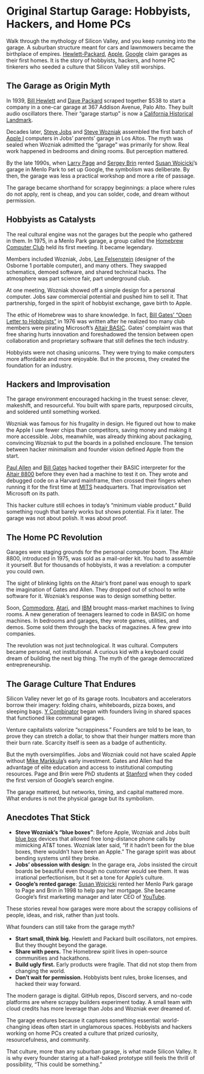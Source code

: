 # Original Startup Garage: Hobbyists, Hackers, and Home PCs

Walk through the mythology of Silicon Valley, and you keep running into the garage. A suburban structure meant for cars and lawnmowers became the birthplace of empires. [Hewlett-Packard](https://en.wikipedia.org/wiki/Hewlett-Packard), [Apple](https://en.wikipedia.org/wiki/Apple_Inc.), [Google](https://en.wikipedia.org/wiki/Google) claim garages as their first homes. It is the story of hobbyists, hackers, and home PC tinkerers who seeded a culture that Silicon Valley still worships.

## The Garage as Origin Myth

In 1939, [Bill Hewlett](https://en.wikipedia.org/wiki/Bill_Hewlett) and [Dave Packard](https://en.wikipedia.org/wiki/David_Packard) scraped together $538 to start a company in a one-car garage at 367 Addison Avenue, Palo Alto. They built audio oscillators there. Their “garage startup” is now a [California Historical Landmark](https://en.wikipedia.org/wiki/HP_Garage).  

Decades later, [Steve Jobs](https://en.wikipedia.org/wiki/Steve_Jobs) and [Steve Wozniak](https://en.wikipedia.org/wiki/Steve_Wozniak) assembled the first batch of [Apple I](https://en.wikipedia.org/wiki/Apple_I) computers in Jobs’ parents’ garage in Los Altos. The myth was sealed when Wozniak admitted the “garage” was primarily for show. Real work happened in bedrooms and dining rooms. But perception mattered.  

By the late 1990s, when [Larry Page](https://en.wikipedia.org/wiki/Larry_Page) and [Sergey Brin](https://en.wikipedia.org/wiki/Sergey_Brin) rented [Susan Wojcicki](https://en.wikipedia.org/wiki/Susan_Wojcicki)’s garage in Menlo Park to set up Google, the symbolism was deliberate. By then, the garage was less a practical workshop and more a rite of passage.  

The garage became shorthand for scrappy beginnings: a place where rules do not apply, rent is cheap, and you can solder, code, and dream without permission.

## Hobbyists as Catalysts

The real cultural engine was not the garages but the people who gathered in them. In 1975, in a Menlo Park garage, a group called the [Homebrew Computer Club](https://en.wikipedia.org/wiki/Homebrew_Computer_Club) held its first meeting. It became legendary.  

Members included Wozniak, Jobs, [Lee Felsenstein](https://en.wikipedia.org/wiki/Lee_Felsenstein) (designer of the Osborne 1 portable computer), and many others. They swapped schematics, demoed software, and shared technical hacks. The atmosphere was part science fair, part underground club.  

At one meeting, Wozniak showed off a simple design for a personal computer. Jobs saw commercial potential and pushed him to sell it. That partnership, forged in the spirit of hobbyist exchange, gave birth to Apple.  

The ethic of Homebrew was to share knowledge. In fact, [Bill Gates’ “Open Letter to Hobbyists”](https://en.wikipedia.org/wiki/Open_Letter_to_Hobbyists) in 1976 was written after he realized too many club members were pirating Microsoft’s [Altair BASIC](https://en.wikipedia.org/wiki/Altair_BASIC). Gates’ complaint was that free sharing hurts innovation and foreshadowed the tension between open collaboration and proprietary software that still defines the tech industry.  

Hobbyists were not chasing unicorns. They were trying to make computers more affordable and more enjoyable. But in the process, they created the foundation for an industry.

## Hackers and Improvisation

The garage environment encouraged hacking in the truest sense: clever, makeshift, and resourceful. You built with spare parts, repurposed circuits, and soldered until something worked.  

Wozniak was famous for his frugality in design. He figured out how to make the Apple I use fewer chips than competitors, saving money and making it more accessible. Jobs, meanwhile, was already thinking about packaging, convincing Wozniak to put the boards in a polished enclosure. The tension between hacker minimalism and founder vision defined Apple from the start.  

[Paul Allen](https://en.wikipedia.org/wiki/Paul_Allen) and [Bill Gates](https://en.wikipedia.org/wiki/Bill_Gates) hacked together their BASIC interpreter for the [Altair 8800](https://en.wikipedia.org/wiki/Altair_8800) before they even had a machine to test it on. They wrote and debugged code on a Harvard mainframe, then crossed their fingers when running it for the first time at [MITS](https://en.wikipedia.org/wiki/Micro_Instrumentation_and_Telemetry_Systems) headquarters. That improvisation set Microsoft on its path.  

This hacker culture still echoes in today’s “minimum viable product.” Build something rough that barely works but shows potential. Fix it later. The garage was not about polish. It was about proof.

## The Home PC Revolution

Garages were staging grounds for the personal computer boom. The Altair 8800, introduced in 1975, was sold as a mail-order kit. You had to assemble it yourself. But for thousands of hobbyists, it was a revelation: a computer you could own.  

The sight of blinking lights on the Altair’s front panel was enough to spark the imagination of Gates and Allen. They dropped out of school to write software for it. Wozniak’s response was to design something better.  

Soon, [Commodore](https://en.wikipedia.org/wiki/Commodore_International), [Atari](https://en.wikipedia.org/wiki/Atari), and [IBM](https://en.wikipedia.org/wiki/IBM_Personal_Computer) brought mass-market machines to living rooms. A new generation of teenagers learned to code in BASIC on home machines. In bedrooms and garages, they wrote games, utilities, and demos. Some sold them through the backs of magazines. A few grew into companies.  

The revolution was not just technological. It was cultural. Computers became personal, not institutional. A curious kid with a keyboard could dream of building the next big thing. The myth of the garage democratized entrepreneurship.

## The Garage Culture That Endures

Silicon Valley never let go of its garage roots. Incubators and accelerators borrow their imagery: folding chairs, whiteboards, pizza boxes, and sleeping bags. [Y Combinator](https://www.ycombinator.com) began with founders living in shared spaces that functioned like communal garages.  

Venture capitalists valorize “scrappiness.” Founders are told to be lean, to prove they can stretch a dollar, to show that their hunger matters more than their burn rate. Scarcity itself is seen as a badge of authenticity.  

But the myth oversimplifies. Jobs and Wozniak could not have scaled Apple without [Mike Markkula](https://en.wikipedia.org/wiki/Mike_Markkula)’s early investment. Gates and Allen had the advantage of elite education and access to institutional computing resources. Page and Brin were PhD students at [Stanford](https://en.wikipedia.org/wiki/Stanford_University) when they coded the first version of Google’s search engine.  

The garage mattered, but networks, timing, and capital mattered more. What endures is not the physical garage but its symbolism.

## Anecdotes That Stick

- **Steve Wozniak’s “blue boxes”**: Before Apple, Wozniak and Jobs built [blue box](https://en.wikipedia.org/wiki/Blue_box) devices that allowed free long-distance phone calls by mimicking AT&T tones. Wozniak later said, “If it hadn’t been for the blue boxes, there wouldn’t have been an Apple.” The garage spirit was about bending systems until they broke.  
- **Jobs’ obsession with design**: In the garage era, Jobs insisted the circuit boards be beautiful even though no customer would see them. It was irrational perfectionism, but it set a tone for Apple’s culture.  
- **Google’s rented garage**: [Susan Wojcicki](https://en.wikipedia.org/wiki/Susan_Wojcicki) rented her Menlo Park garage to Page and Brin in 1998 to help pay her mortgage. She became Google’s first marketing manager and later CEO of [YouTube](https://en.wikipedia.org/wiki/YouTube).  

These stories reveal how garages were more about the scrappy collisions of people, ideas, and risk, rather than just tools.

What founders can still take from the garage myth?

- **Start small, think big.** Hewlett and Packard built oscillators, not empires. But they thought beyond the garage.  
- **Share with peers.** The Homebrew spirit lives in open-source communities and hackathons.  
- **Build ugly first.** Early products were fragile. That did not stop them from changing the world.  
- **Don’t wait for permission.** Hobbyists bent rules, broke licenses, and hacked their way forward.  

The modern garage is digital. GitHub repos, Discord servers, and no-code platforms are where scrappy builders experiment today. A small team with cloud credits has more leverage than Jobs and Wozniak ever dreamed of.  

The garage endures because it captures something essential: world-changing ideas often start in unglamorous spaces. Hobbyists and hackers working on home PCs created a culture that prized curiosity, resourcefulness, and community.  

That culture, more than any suburban garage, is what made Silicon Valley. It is why every founder staring at a half-baked prototype still feels the thrill of possibility, “This could be something.”